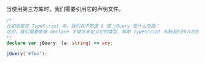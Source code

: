 当使用第三方库时，我们需要引用它的声明文件。
```typescript
/*
比如但是在 TypeScript 中，我们并不知道 $ 或 jQuery 是什么东西：
这时，我们需要使用 declare 关键字来定义它的类型，帮助 TypeScript 判断我们传入的参数类型对不对
*/
declare var jQuery: (a: string) => any;

jQuery('#foo');
```